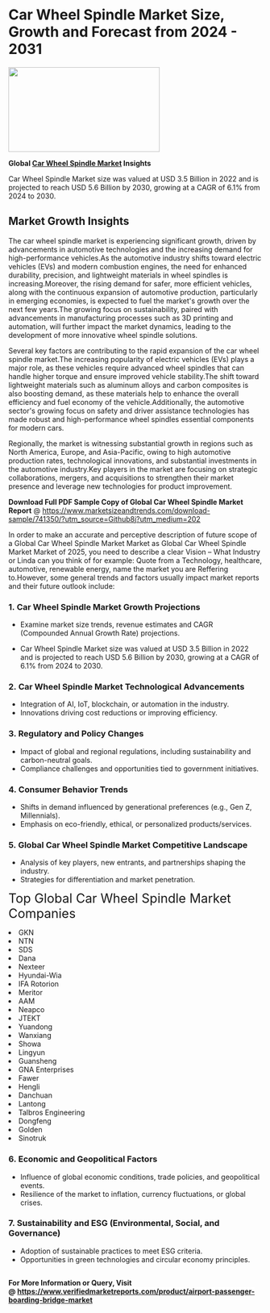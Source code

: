 <H1>Car Wheel Spindle Market Size, Growth and Forecast from 2024 - 2031</H1><img class="aligncenter size-medium wp-image-584254" src="https://thirdeyenews.in/wp-content/uploads/2024/09/Global-Market-Research-300x168.jpeg" alt="" width="300" height="168" /><p><strong>Global&nbsp;<a href="https://www.marketsizeandtrends.com/download-sample/741350/?utm_source=Github8j?utm_medium=202">Car Wheel Spindle Market</a> Insights</strong></p><p>Car Wheel Spindle Market size was valued at USD 3.5 Billion in 2022 and is projected to reach USD 5.6 Billion by 2030, growing at a CAGR of 6.1% from 2024 to 2030.</p><p><h2>Market Growth Insights</h2> <p>The car wheel spindle market is experiencing significant growth, driven by advancements in automotive technologies and the increasing demand for high-performance vehicles.As the automotive industry shifts toward electric vehicles (EVs) and modern combustion engines, the need for enhanced durability, precision, and lightweight materials in wheel spindles is increasing.Moreover, the rising demand for safer, more efficient vehicles, along with the continuous expansion of automotive production, particularly in emerging economies, is expected to fuel the market's growth over the next few years.The growing focus on sustainability, paired with advancements in manufacturing processes such as 3D printing and automation, will further impact the market dynamics, leading to the development of more innovative wheel spindle solutions.</p> <p>Several key factors are contributing to the rapid expansion of the car wheel spindle market.The increasing popularity of electric vehicles (EVs) plays a major role, as these vehicles require advanced wheel spindles that can handle higher torque and ensure improved vehicle stability.The shift toward lightweight materials such as aluminum alloys and carbon composites is also boosting demand, as these materials help to enhance the overall efficiency and fuel economy of the vehicle.Additionally, the automotive sector's growing focus on safety and driver assistance technologies has made robust and high-performance wheel spindles essential components for modern cars.</p> <p>Regionally, the market is witnessing substantial growth in regions such as North America, Europe, and Asia-Pacific, owing to high automotive production rates, technological innovations, and substantial investments in the automotive industry.Key players in the market are focusing on strategic collaborations, mergers, and acquisitions to strengthen their market presence and leverage new technologies for product improvement.</p> <p><span class=""><strong>Download Full PDF Sample Copy of Global Car Wheel Spindle Market Report</strong> @ <a href="https://www.marketsizeandtrends.com/download-sample/741350/?utm_source=Github8j?utm_medium=202" target="_blank">https://www.marketsizeandtrends.com/download-sample/741350/?utm_source=Github8j?utm_medium=202</a></span></p><p>In order to make an accurate and perceptive description of future scope of a Global&nbsp;Car Wheel Spindle Market Market as Global&nbsp;Car Wheel Spindle Market Market of 2025, you need to describe a clear Vision &ndash; What Industry or Linda can you think of for example: Quote from a Technology, healthcare, automotive, renewable energy, name the market you are Reffering to.However, some general trends and factors usually impact market reports and their future outlook include:</p><h3>1.&nbsp;<strong>Car Wheel Spindle Market Growth Projections</strong></h3><ul><li>Examine market size trends, revenue estimates and CAGR (Compounded Annual Growth Rate) projections.</li><li><p>Car Wheel Spindle Market size was valued at USD 3.5 Billion in 2022 and is projected to reach USD 5.6 Billion by 2030, growing at a CAGR of 6.1% from 2024 to 2030.</p></li></ul><h3>2.&nbsp;<strong>Car Wheel Spindle Market Technological Advancements</strong></h3><ul><li>Integration of AI, IoT, blockchain, or automation in the industry.</li><li>Innovations driving cost reductions or improving efficiency.</li></ul><h3>3.&nbsp;<strong>Regulatory and Policy Changes</strong></h3><ul><li>Impact of global and regional regulations, including sustainability and carbon-neutral goals.</li><li>Compliance challenges and opportunities tied to government initiatives.</li></ul><h3>4.&nbsp;<strong>Consumer Behavior Trends</strong></h3><ul><li>Shifts in demand influenced by generational preferences (e.g., Gen Z, Millennials).</li><li>Emphasis on eco-friendly, ethical, or personalized products/services.</li></ul><h3>5.&nbsp;<strong>Global Car Wheel Spindle Market Competitive Landscape</strong></h3><ul><li>Analysis of key players, new entrants, and partnerships shaping the industry.</li><li>Strategies for differentiation and market penetration.</li></ul><p data-pm-slice="1 1 []"><span style="color: inherit; font-family: inherit; font-size: 25px;">Top Global Car Wheel Spindle Market Companies</span></p><div class="" data-test-id=""><p><li>GKN</li><li> NTN</li><li> SDS</li><li> Dana</li><li> Nexteer</li><li> Hyundai-Wia</li><li> IFA Rotorion</li><li> Meritor</li><li> AAM</li><li> Neapco</li><li> JTEKT</li><li> Yuandong</li><li> Wanxiang</li><li> Showa</li><li> Lingyun</li><li> Guansheng</li><li> GNA Enterprises</li><li> Fawer</li><li> Hengli</li><li> Danchuan</li><li> Lantong</li><li> Talbros Engineering</li><li> Dongfeng</li><li> Golden</li><li> Sinotruk</li></p></div><h3>6.&nbsp;<strong>Economic and Geopolitical Factors</strong></h3><ul><li>Influence of global economic conditions, trade policies, and geopolitical events.</li><li>Resilience of the market to inflation, currency fluctuations, or global crises.</li></ul><h3>7.&nbsp;<strong>Sustainability and ESG (Environmental, Social, and Governance)</strong></h3><ul><li>Adoption of sustainable practices to meet ESG criteria.</li><li>Opportunities in green technologies and circular economy principles.</li></ul><h2><strong style="font-size: 14px;">For More Information or Query, Visit @&nbsp;</strong><a style="background-color: #ffffff; font-size: 14px;" href="https://www.marketsizeandtrends.com/report/car-wheel-spindle-market/" target="_blank">https://www.verifiedmarketreports.com/product/airport-passenger-boarding-bridge-market</a></h2>